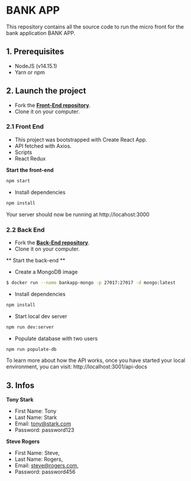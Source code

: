# BANK APP

This repository contains all the source code to run the micro front for the bank application BANK APP.

## 1. Prerequisites

- NodeJS (v14.15.1)
- Yarn or npm

## 2. Launch the project

- Fork the **[Front-End repository](https://github.com/Flower-dev/FloreMalonda_13_08032022)**.
- Clone it on your computer.

### 2.1 Front End

- This project was bootstrapped with Create React App.
- API fetched with Axios.
- Scripts
- React Redux

**Start the front-end**
 ```bash
npm start
```

- Install dependencies
```bash
npm install
```
Your server should now be running at http://locahost:3000
### 2.2 Back End

- Fork the **[Back-End repository](https://github.com/Flower-dev/Project-10-Bank-API)**.
- Clone it on your computer.

** Start the back-end ** 
- Create a MongoDB image
```bash
$ docker run --name bankapp-mongo -p 27017:27017 -d mongo:latest
```

- Install dependencies
```bash
npm install
```

- Start local dev server
```bash
npm run dev:server
```

- Populate database with two users
```bash
npm run populate-db
```

To learn more about how the API works, once you have started your local environment, you can visit: http://localhost:3001/api-docs
## 3. Infos

**Tony Stark**

- First Name: Tony
- Last Name: Stark
- Email: tony@stark.com
- Password: password123

**Steve Rogers**

- First Name: Steve,
- Last Name: Rogers,
- Email: steve@rogers.com,
- Password: password456